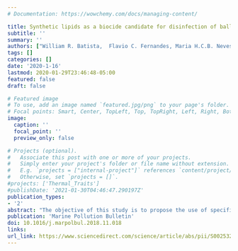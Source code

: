 ```yaml
---
# Documentation: https://wowchemy.com/docs/managing-content/

title: Synthetic lipids as a biocide candidate for disinfection of ballast water
subtitle: ''
summary: ''
authors: ["William R. Batista,  Flavio C. Fernandes, Maria H.C.B. Neves, Thiana S. Nascimento, Rosangela S.C. Lopes, Claudio C. Lopes, Gregory P. Ziegler, Brenda M. Soler-Figueroa, Darrick Sparks, Diana N. Fontaine, Katharine J. Carney,  Luz E. Quiñones-Oquendo Gregory M. Ruiz"]
tags: []
categories: []
date: '2020-1-16'
lastmod: 2020-01-29T23:46:48-05:00
featured: false
draft: false

# Featured image
# To use, add an image named `featured.jpg/png` to your page's folder.
# Focal points: Smart, Center, TopLeft, Top, TopRight, Left, Right, BottomLeft, Bottom, BottomRight.
image:
  caption: ''
  focal_point: ''
  preview_only: false

# Projects (optional).
#   Associate this post with one or more of your projects.
#   Simply enter your project's folder or file name without extension.
#   E.g. `projects = ["internal-project"]` references `content/project/deep-learning/index.md`.
#   Otherwise, set `projects = []`.
#projects: ['Thermal_Traits']
#publishDate: '2021-01-30T04:46:47.290197Z'
publication_types:
- '2'
abstract: "The objective of this study is to propose the use of specific synthetic lipid as an active substance (biocide) in the control of harmful aquatic microorganisms, such as pathogens and non-indigenous species, transported in ships’ ballast water. The biocide candidate, without metal or halogen components, was produced from a sub-product of the edible oil industry, the lecithin. Laboratory assays were conducted with phytoplankton, zooplankton, and marine bacteria to evaluate the efficiency of the biocide. The study also considers specific biocide’s characteristics related to environmental risks, such as chemical composition, persistence, bioaccumulation, and toxicity. Results showed that, in the first 24 hours of treatment, the biocide effectively reduced the concentration of the planktonic micro-organisms to very low levels. Additionally, a preliminary risk evaluation pointed that biocide candidate has a low residual toxicity, also a low potential for persistence and bioaccumulation in the environment."
publication: 'Marine Pollution Bulletin'
doi: 10.1016/j.marpolbul.2018.11.018
links:
url_link: https://www.sciencedirect.com/science/article/abs/pii/S0025326X1830794X
---
```

